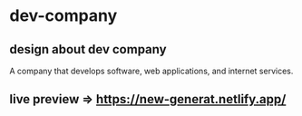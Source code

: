 # dev-company
## design about dev company
A company that develops software, web applications, and internet services.
## live preview => https://new-generat.netlify.app/
